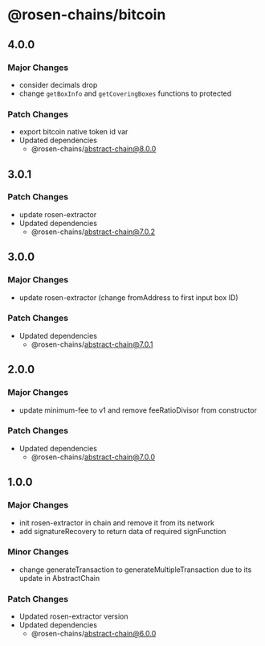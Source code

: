 # @rosen-chains/bitcoin

## 4.0.0

### Major Changes

- consider decimals drop
- change `getBoxInfo` and `getCoveringBoxes` functions to protected

### Patch Changes

- export bitcoin native token id var
- Updated dependencies
  - @rosen-chains/abstract-chain@8.0.0

## 3.0.1

### Patch Changes

- update rosen-extractor
- Updated dependencies
  - @rosen-chains/abstract-chain@7.0.2

## 3.0.0

### Major Changes

- update rosen-extractor (change fromAddress to first input box ID)

### Patch Changes

- Updated dependencies
  - @rosen-chains/abstract-chain@7.0.1

## 2.0.0

### Major Changes

- update minimum-fee to v1 and remove feeRatioDivisor from constructor

### Patch Changes

- Updated dependencies
  - @rosen-chains/abstract-chain@7.0.0

## 1.0.0

### Major Changes

- init rosen-extractor in chain and remove it from its network
- add signatureRecovery to return data of required signFunction

### Minor Changes

- change generateTransaction to generateMultipleTransaction due to its update in AbstractChain

### Patch Changes

- Updated rosen-extractor version
- Updated dependencies
  - @rosen-chains/abstract-chain@6.0.0
